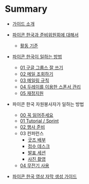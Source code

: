 # Summary

- [가이드 소개](README.md)
- [파이콘 한국과 준비위원회에 대해서](about/index.md)
    - [활동 기준](about/rule.md)
- [파이콘 한국이 일하는 방법](how-to-work/index.md)
    - [01 구글 그룹스 잘 쓰기](tool-guide/01-about-groups.md)
    - [02 메일 조회하기](tool-guide/02-groups-basic.md)
    - [03 메일링 규칙](tool-guide/03-mailing-rule.md)
    - [04 두레이를 이용한 스폰서 관리](tool-guide/04-Dooray-sponsor-guide.md)
    - [05 재정지원](how-to-work/fa.md)
- 파이콘 한국 자원봉사자가 일하는 방법
    - [00 꼭 읽어주세요](volunteer/00-must-read.md)
    - [01 Tutorial / Sprint](volunteer/01-tutorial-sprint.md)
    - [02 행사 준비](volunteer/02-prepare.md)
    - 03 컨퍼런스
        - [굿즈 배부](volunteer/03-01-goods.md)
        - [접수 데스크](volunteer/03-02-registration-desk.md)
        - [발표 세션](volunteer/03-03-session.md)
        - [사진 촬영](volunteer/03-04-photographing.md)
    - [04 무전기 사용](volunteer/04-wireless-set.md)
    
- [파이콘 한국 영상 자막 생성 가이드](subtitles/00-getting-started.md)

